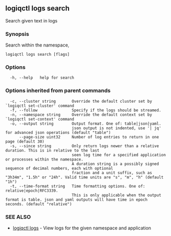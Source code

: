 ## logiqctl logs search

Search given text in logs

### Synopsis

Search within the namespace,

```
logiqctl logs search [flags]
```

### Options

```
  -h, --help   help for search
```

### Options inherited from parent commands

```
  -c, --cluster string       Override the default cluster set by `logiqctl set-cluster' command
  -f, --follow               Specify if the logs should be streamed.
  -n, --namespace string     Override the default context set by `logiqctl set-context' command
  -o, --output string        Output format. One of: table|json|yaml. 
                             json output is not indented, use '| jq' for advanced json operations (default "table")
      --page-size uint32     Number of log entries to return in one page (default 30)
  -s, --since string         Only return logs newer than a relative duration. This is in relative to the last
                             seen log time for a specified application or processes within the namespace.
                             A duration string is a possibly signed sequence of decimal numbers, each with optional
                             fraction and a unit suffix, such as "3h34m", "1.5h" or "24h". Valid time units are "s", "m", "h" (default "1h")
  -t, --time-format string   Time formatting options. One of: relative|epoch|RFC3339. 
                             This is only applicable when the output format is table. json and yaml outputs will have time in epoch seconds. (default "relative")
```

### SEE ALSO

* [logiqctl logs](logiqctl_logs.md)	 - View logs for the given namespace and application

